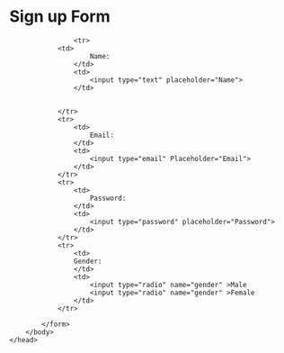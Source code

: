 <html>
	<head>
		<title> DP11 </title>
  <h1> Sign up Form </h1>
		<body>
			<form>
	
					<tr>
				<td>
						Name:
					</td>
					<td>
						<input type="text" placeholder="Name">
					</td>	
				
					
				</tr>
				<tr>
					<td>
						Email:
					</td>
					<td>
						<input type="email" Placeholder="Email">
					</td>
				</tr>
				<tr>
					<td>
						Password:
					</td>
					<td>
						<input type="password" placeholder="Password">
					</td>
				</tr>
				<tr>
					<td>
					Gender:	
					</td>
					<td>
						<input type="radio" name="gender" >Male
						<input type="radio" name="gender" >Female
					</td>
				</tr>
   
			</form>
		</body>
	</head>
</html>

